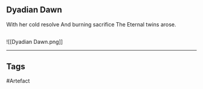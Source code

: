 ## Dyadian Dawn
With her cold resolve
And burning sacrifice
The Eternal twins arose.
## 
![[Dyadian Dawn.png]]

---
## Tags
#Artefact